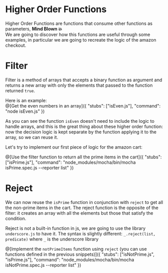 # Higher Order Functions
Higher Order Functions are functions that consume other functions as parameters, **Mind Blown 💥**  
We are going to discover how this functions are useful through some examples, in particular we are going to recreate the logic of the amazon checkout.  

# Filter
Filter is a method of arrays that accepts a binary function as argument and returns a new array with only the elements that passed to the function returned `true`.  

Here is an example:  
@[Get the even numbers in an array]({ "stubs": ["isEven.js"], "command": "node isEven.js" })

As you can see the function `isEven` doesn't need to include the logic to handle arrays, and this is the great thing about these higher order function: now the decision logic is kept separate by the function applying it to the array, so we can reuse it.  

Let's try to implement our first piece of logic for the amazon cart:  

@[Use the filter function to return all the prime items in the cart]({ "stubs": ["isPrime.js"], "command": "node_modules/mocha/bin/mocha isPrime.spec.js --reporter list" })

# Reject
We can now reuse the `isPrime` function in conjunction with `reject` to get all the non-prime items in the cart. The reject function is the opposite of the filter: it creates an array with all the elements but those that satisfy the condition.  

Reject is not a built-in function in js, we are going to use the library `underscore.js` to have it. The syntax is slightly different: `_.reject(list, predicate)` where `_` is the underscore library

@[Implement the `notPrimeItems` function using `reject` (you can use functions defined in the previous snippets)]({ "stubs": ["isNotPrime.js", "isPrime.js"], "command": "node_modules/mocha/bin/mocha isNotPrime.spec.js --reporter list" })
